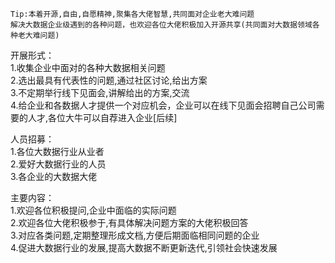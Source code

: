 ```
Tip:本着开源,自由,自愿精神,聚集各大佬智慧,共同面对企业老大难问题
解决大数据企业级遇到的各种问题，也欢迎各位大佬积极加入开源共享(共同面对大数据领域各种老大难问题)
```
开展形式：
  <br/>1.收集企业中面对的各种大数据相关问题
  <br/>2.选出最具有代表性的问题,通过社区讨论,给出方案
  <br/>3.不定期举行线下见面会,讲解给出的方案,交流
  <br/>4.给企业和各数据人才提供一个对应机会，企业可以在线下见面会招聘自己公司需要的人才,各位大牛可以自荐进入企业[后续]

人员招募：
  <br/> 1.各位大数据行业从业者
  <br/> 2.爱好大数据行业的人员
  <br/> 3.各企业的大数据大佬
 
 主要内容：
  <br/> 1.欢迎各位积极提问,企业中面临的实际问题
  <br/> 2.欢迎各位大佬积极参于,有具体解决问题方案的大佬积极回答
  <br/> 3.对应各类问题,定期整理形成文档,方便后期面临相同问题的企业
  <br/> 4.促进大数据行业的发展,提高大数据不断更新迭代,引领社会快速发展
